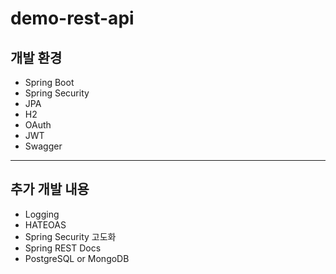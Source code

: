 # demo-rest-api
## 개발 환경
* Spring Boot
* Spring Security
* JPA
* H2
* OAuth
* JWT
* Swagger

---

## 추가 개발 내용
* Logging
* HATEOAS
* Spring Security 고도화
* Spring REST Docs
* PostgreSQL or MongoDB
